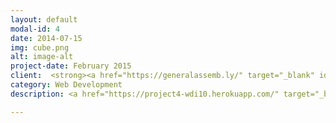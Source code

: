 ```yaml
---
layout: default
modal-id: 4
date: 2014-07-15
img: cube.png
alt: image-alt
project-date: February 2015
client:  <strong><a href="https://generalassemb.ly/" target="_blank" id="special" >General Assembly</a></strong> 
category: Web Development
description: <a href="https://project4-wdi10.herokuapp.com/" target="_blank" data-tooltip="Click on image to go to website"><img src="http://imageshack.com/a/img907/7492/hb4PLm.png"id="center"></a><br><br>The web page is best viewed in Google Chrome. The yearbook web page was made to show all the students of WDI 10. Designs, layouts and logos were created by me in Photoshop. The site was made with Html, CSS and JQuery. The Rubik's Cube math was made by Diego Ferreiro Val.

---
```

